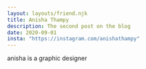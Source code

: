 ```yaml
---
layout: layouts/friend.njk
title: Anisha Thampy
description: The second post on the blog
date: 2020-09-01
insta: "https://instagram.com/anishathampy"
---
```


anisha is a graphic designer